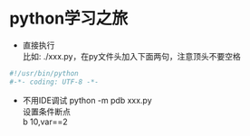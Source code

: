 
# python学习之旅

* 直接执行  
比如:  ./xxx.py，在py文件头加入下面两句，注意顶头不要空格  
```python
#!/usr/bin/python
#-*- coding: UTF-8 -*-
```
* 不用IDE调试
python -m pdb xxx.py  
设置条件断点  
b 10,var==2
